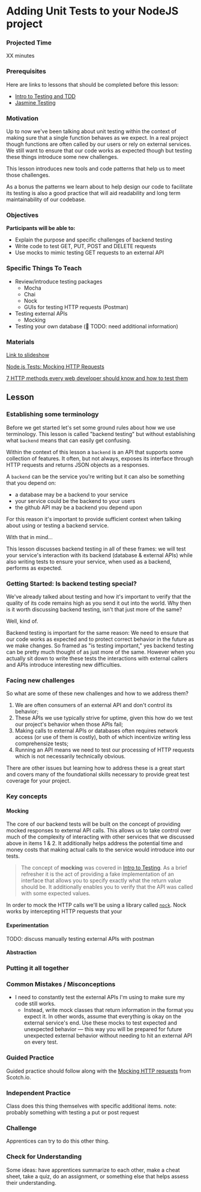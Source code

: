 # Adding Unit Tests to your NodeJS project

### Projected Time

XX minutes

### Prerequisites

Here are links to lessons that should be completed before this lesson:

- [Intro to Testing and TDD][intro-to-testing]
- [Jasmine Testing](jasmine-testing.md)

[intro-to-testing]: testing-and-tdd.md

### Motivation

Up to now we've been talking about unit testing within the context of making
sure that a single function behaves as we expect. In a real project though
functions are often called by our users or rely on external services. We still
want to ensure that our code works as expected though but testing these things
introduce some new challenges.

This lesson introduces new tools and code patterns that help us to meet those
challenges.

As a bonus the patterns we learn about to help design our code to facilitate
its testing is also a good practice that will aid readability and long term
maintainability of our codebase.

### Objectives

**Participants will be able to:**

- Explain the purpose and specific challenges of backend testing
- Write code to test GET, PUT, POST and DELETE requests
- Use mocks to mimic testing GET requests to an external API

### Specific Things To Teach

- Review/introduce testing packages
	- Mocha
	- Chai
	- Nock
	- GUIs for testing HTTP requests (Postman)
- Testing external APIs
	- Mocking
- Testing your own database (&#x1F534; TODO: need additional information)

### Materials

[Link to slideshow](pending)

[Node.js Tests: Mocking HTTP Requests](https://scotch.io/tutorials/nodejs-tests-mocking-http-requests)

[7 HTTP methods every web developer should know and how to test them](https://assertible.com/blog/7-http-methods-every-web-developer-should-know-and-how-to-test-them)

## Lesson

### Establishing some terminology

Before we get started let's set some ground rules about how we use terminology.
This lesson is called "backend testing" but without establishing what `backend`
means that can easily get confusing.

Within the context of this lesson a `backend` is an API that supports some
collection of features. It often, but not always, exposes its interface through
HTTP requests and returns JSON objects as a responses.

A `backend` can be the service you're writing but it can also be something that
you depend on:
- a database may be a backend to your service
- your service could be the backend to your users
- the github API may be a backend you depend upon

For this reason it's important to provide sufficient context when talking about
using or testing a backend service.

With that in mind...

This lesson discusses backend testing in all of these frames: we will test your
service's interaction with its backend (database & external APIs) while also
writing tests to ensure your service, when used as a backend, performs as
expected.

### Getting Started: Is backend testing special?

We've already talked about testing and how it's important to verify that the
quality of its code remains high as you send it out into the world. Why then
is it worth discussing backend testing, isn't that just more of the same?

Well, kind of.

Backend testing is important for the same reason: We need to ensure that our
code works as expected and to protect correct behavior in the future as we
make changes. So framed as "is testing important," yes backend testing can be
pretty much thought of as just more of the same. However when you actually sit
down to write these tests the interactions with external callers and APIs
introduce interesting new difficulties.

### Facing new challenges

So what are some of these new challenges and how to we address them?

1. We are often consumers of an external API and don't control its behavior;
2. These APIs we use typically strive for uptime, given this how do we test our
   project's behavior when those APIs fail;
3. Making calls to external APIs or databases often requires network access (or
   use of them is costly), both of which incentivize writing less comprehensize
   tests;
4. Running an API means we need to test our processing of HTTP requests which is
  not necessarily technically obvious.

There are other issues but learning how to address these is a great start and
covers many of the foundational skills necessary to provide great test coverage
for your project.

### Key concepts

#### Mocking

The core of our backend tests will be built on the concept of providing mocked
responses to external API calls. This allows us to take control over much of
the complexity of interacting with other services that we discussed above in
items 1 & 2. It additionally helps address the potential time and money costs
that making actual calls to the service would introduce into our tests.

> The concept of **mocking** was covered in [Intro to Testing][intro-to-testing].
> As a brief refresher it is the act of providing a fake implementation of an
> interface that allows you to specify exactly what the return value should be.
> It additionally enables you to verify that the API was called with some
> expected values.

In order to mock the HTTP calls we'll be using a library called [`nock`][nock].
Nock works by intercepting HTTP requests that your

[nock]: https://github.com/nock/nock

#### Experimentation

TODO: discuss manually testing external APIs with postman

#### Abstraction

### Putting it all together

### Common Mistakes / Misconceptions

- I need to constantly test the external APIs I'm using to make sure my code
  still works.
	- Instead, write mock classes that return information in the format you
    expect it. In other words, assume that everything is okay on the external
		service's end. Use these mocks to test expected and unexpected behavior
		&mdash; this way you will be prepared for future unexpected external
		behavior without needing to hit an external API on every test.


### Guided Practice

Guided practice should follow along with the [Mocking HTTP requests](https://scotch.io/tutorials/nodejs-tests-mocking-http-requests) from Scotch.io.


### Independent Practice

Class does this thing themselves with specific additional items.
note: probably something with testing a put or post request


### Challenge

Apprentices can try to do this other thing.


### Check for Understanding

Some ideas: have apprentices summarize to each other, make a cheat sheet, take
a quiz, do an assignment, or something else that helps assess their
understanding.
